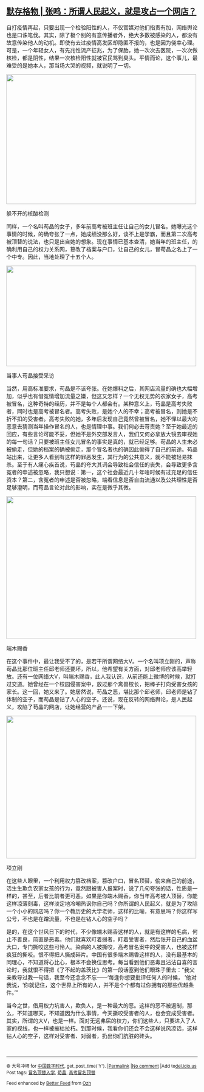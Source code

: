 <!--1594064024000-->
[默存格物 | 张鸣：所谓人民起义，就是攻占一个网店？](https://chinadigitaltimes.net/chinese/2020/07/%e9%bb%98%e5%ad%98%e6%a0%bc%e7%89%a9-%e5%bc%a0%e9%b8%a3%ef%bc%9a%e6%89%80%e8%b0%93%e4%ba%ba%e6%b0%91%e8%b5%b7%e4%b9%89%ef%bc%8c%e5%b0%b1%e6%98%af%e6%94%bb%e5%8d%a0%e4%b8%80%e4%b8%aa%e7%bd%91/)
------

<p>自打疫情再起，只要出现一个检验阳性的人，不仅官媒对他们指责有加，网络舆论也是口诛笔伐。其实，除了极个别的有意传播者外，绝大多数被感染的人，都没有故意传染他人的动机。即使有去过疫情高发区却隐匿不报的，也是因为侥幸心理。可是，一个年轻女人，有先兆性流产征兆，为了保胎，她一次次去医院，一次次做核检，都是阴性，结果一次核检阳性就被官民骂到臭头。平情而论，这个事儿，最难受的是她本人，那当场大哭的视频，就说明了一切。</p><div id="attachment_649339" style="width: 510px" class="wp-caption aligncenter"><img aria-describedby="caption-attachment-649339" class="wp-image-649339" src="https://chinadigitaltimes.net/chinese/files/2020/07/检测1-300x205.png" alt="" width="500" height="341" srcset="https://chinadigitaltimes.net/chinese/files/2020/07/检测1-300x205.png 300w, https://chinadigitaltimes.net/chinese/files/2020/07/检测1.png 500w" sizes="(max-width: 500px) 100vw, 500px" /><p id="caption-attachment-649339" class="wp-caption-text">躲不开的核酸检测</p></div><p>同样，一个名叫苟晶的女子，多年前高考被班主任让自己的女儿冒名。她曝光这个事情的时候，的确夸张了一点，她成绩没那么好，谈不上是学霸，而且第二次高考被顶替的说法，也只是出自她的想象。现在事情已基本查清，她当年的班主任，的确利用自己的权力关系网，篡改了档案与户口，让自己的女儿，冒苟晶之名上了一个中专。因此，当地处理了十五个人。</p><div id="attachment_649340" style="width: 510px" class="wp-caption aligncenter"><img aria-describedby="caption-attachment-649340" class="wp-image-649340" src="https://chinadigitaltimes.net/chinese/files/2020/07/苟晶-300x158.png" alt="" width="500" height="264" srcset="https://chinadigitaltimes.net/chinese/files/2020/07/苟晶-300x158.png 300w, https://chinadigitaltimes.net/chinese/files/2020/07/苟晶.png 462w" sizes="(max-width: 500px) 100vw, 500px" /><p id="caption-attachment-649340" class="wp-caption-text">当事人苟晶接受采访</p></div><p>当然，用高标准要求，苟晶是不该夸张。在她爆料之后，其网店流量的确也大幅增加，似乎也有借冤情增加流量之嫌，但这又怎样？一个无权无势的农家女子，高考被冒名，这种奇特的经历，并不是每个人都会有。某种意义上，苟晶是高考失败者，同时也是高考被冒名者。高考失败，是她个人的不幸；高考被冒名，则她是不折不扣的受害者。高考失败的她，多年后发现自己竟然曾被冒名，她不惮以最大的恶意去猜测当年操作冒名的人，也是情理中事。我们何必去苛责她？至于她最近的回应，有些言论可能不妥，但她不是外交部发言人，我们又何必拿放大镜去审视她的每一句话？只要被班主任女儿冒名的事实是真的，就已经足够。苟晶的人生未必被偷走，但她的档案的确被偷走，那个冒名者也的确因此偷得了自己的前途。苟晶站出来，让更多人看到有这样的罪恶发生，其行为的公共意义，就不能被轻易抹杀。至于有人痛心疾首说，苟晶的夸大其词会导致社会信任的丧失，会导致更多含冤者的申述被忽略，我只想说：第一，这个社会最近几十年啥时候有过充足的信任资本？第二，含冤者的申述是否被忽略，端看信息是否自由流通以及公共理性是否足够澄明，而苟晶言论对此的影响，实在是微乎其微。</p><div id="attachment_649341" style="width: 510px" class="wp-caption aligncenter"><img aria-describedby="caption-attachment-649341" class="wp-image-649341" src="https://chinadigitaltimes.net/chinese/files/2020/07/端木-300x225.jpg" alt="" width="500" height="375" srcset="https://chinadigitaltimes.net/chinese/files/2020/07/端木-300x225.jpg 300w, https://chinadigitaltimes.net/chinese/files/2020/07/端木.jpg 768w" sizes="(max-width: 500px) 100vw, 500px" /><p id="caption-attachment-649341" class="wp-caption-text">端木赐香</p></div><p>在这个事件中，最让我受不了的，是若干所谓网络大V。一个名叫项立刚的，声称苟晶比那位班主任邱老师还要坏，所以，他希望有关方面，对邱老师应该高举轻放。还有一位网络大V，叫端木赐香，此人我认识，从前还能上微博的时候，就打过交道。她曾经在一个校园侵害案中，放过那个禽兽校长，把棒子打向受害女孩的家长。这一回，她又来了。她居然说，苟晶之恶，堪比那个邱老师，邱老师是钻了体制的空子，而苟晶是钻了人心的空子。还说，现在反转的网络舆论，是人民起义，攻陷了苟晶的网店，让她经营的产品一一下架。</p><div id="attachment_649342" style="width: 510px" class="wp-caption aligncenter"><img aria-describedby="caption-attachment-649342" class="wp-image-649342" src="https://chinadigitaltimes.net/chinese/files/2020/07/项立刚-300x225.jpg" alt="" width="500" height="375" srcset="https://chinadigitaltimes.net/chinese/files/2020/07/项立刚-300x225.jpg 300w, https://chinadigitaltimes.net/chinese/files/2020/07/项立刚.jpg 500w" sizes="(max-width: 500px) 100vw, 500px" /><p id="caption-attachment-649342" class="wp-caption-text">项立刚</p></div><p>在这些人眼里，一个利用权力篡改档案，篡改户口，冒名顶替，偷来自己的前途，活生生欺负农家女孩的行为，竟然跟被害人报案时，说了几句夸张的话，性质是一样的，甚至，后者比前者更可恶。如果是你端木赐香，你当年高考被人顶替，你能这样凉薄刻毒，这样淡定地冷嘲热讽你自己吗？你所谓的人民起义，就是为了攻陷一个小小的网店吗？你一个教历史的大学老师，这样的比喻，有意思吗？你这样写公号，不也是在蹭流量，不也是在钻人心的空子吗？</p><p>是的，在这个世风日下的时代，不少像端木赐香这样的人，就是有这样的毛病，何止不善良，简直是恶毒。他们就喜欢盯着弱者，盯着受害者，然后张开自己的血盆大口，专门撕咬这些可怜人。染病的人被撕咬，高考冒名案中的受害人，也被这样疯狂的撕咬。恨不得把人撕成碎片。中国有很多端木赐香这样的人，没有最基本的同理心，不知道将心比心，根本不会换位思考。每当看到他们恶毒且沾沾自喜的言论时，我就恨不得把《了不起的盖茨比》的第一段话塞到他们眼珠子里去：“我父亲教导过我一句话，我至今还念念不忘——‘每逢你想要批评任何人的时候， ’他对我说，‘你就记住，这个世界上所有的人，并不是个个都有过你拥有的那些优越条件。’”</p><p>当今之世，借用权力坑害人，欺负人，是一种最大的恶。这样的恶不被遏制，那么，不知道哪天，不知道因为什么事情，今天撕咬受害者的人，也会变成受害者。其实，所谓的大V，也是一样。面对无远弗届的权力，你们这些人，只要进入了人家的视线，也一样被摧枯拉朽。到那时候，我看你们还会不会这样说风凉话，这样钻人心的空子，这样对受害者、对弱者，扔出你们肮脏的砖头。</p><p>&nbsp;</p><hr /><p><small>&copy; 大号冲塔 for <a href="https://chinadigitaltimes.net/chinese">中国数字时代</a>, get_post_time('Y'). |<a href="https://chinadigitaltimes.net/chinese/2020/07/%e9%bb%98%e5%ad%98%e6%a0%bc%e7%89%a9-%e5%bc%a0%e9%b8%a3%ef%bc%9a%e6%89%80%e8%b0%93%e4%ba%ba%e6%b0%91%e8%b5%b7%e4%b9%89%ef%bc%8c%e5%b0%b1%e6%98%af%e6%94%bb%e5%8d%a0%e4%b8%80%e4%b8%aa%e7%bd%91/">Permalink</a> |<a href="https://chinadigitaltimes.net/chinese/2020/07/%e9%bb%98%e5%ad%98%e6%a0%bc%e7%89%a9-%e5%bc%a0%e9%b8%a3%ef%bc%9a%e6%89%80%e8%b0%93%e4%ba%ba%e6%b0%91%e8%b5%b7%e4%b9%89%ef%bc%8c%e5%b0%b1%e6%98%af%e6%94%bb%e5%8d%a0%e4%b8%80%e4%b8%aa%e7%bd%91/#comments">No comment</a> |Add to<a href="http://del.icio.us/post?url=https://chinadigitaltimes.net/chinese/2020/07/%e9%bb%98%e5%ad%98%e6%a0%bc%e7%89%a9-%e5%bc%a0%e9%b8%a3%ef%bc%9a%e6%89%80%e8%b0%93%e4%ba%ba%e6%b0%91%e8%b5%b7%e4%b9%89%ef%bc%8c%e5%b0%b1%e6%98%af%e6%94%bb%e5%8d%a0%e4%b8%80%e4%b8%aa%e7%bd%91/&amp;title=默存格物 | 张鸣：所谓人民起义，就是攻占一个网店？">del.icio.us</a><br/>Post tags: <a href="https://chinadigitaltimes.net/chinese/tag/%e5%86%92%e5%90%8d%e9%a1%b6%e6%9b%bf%e5%85%a5%e5%ad%a6/" rel="tag">冒名顶替入学</a>, <a href="https://chinadigitaltimes.net/chinese/tag/%e8%8b%9f%e6%99%b6/" rel="tag">苟晶</a>, <a href="https://chinadigitaltimes.net/chinese/tag/%e9%ab%98%e8%80%83%e5%86%92%e5%90%8d%e9%a1%b6%e6%9b%bf/" rel="tag">高考冒名顶替</a><br/></small></p><p><small>Feed enhanced by <a href='http://planetozh.com/blog/my-projects/wordpress-plugin-better-feed-rss/'>Better Feed</a> from  <a href='http://planetozh.com/blog/'>Ozh</a></small></p>
